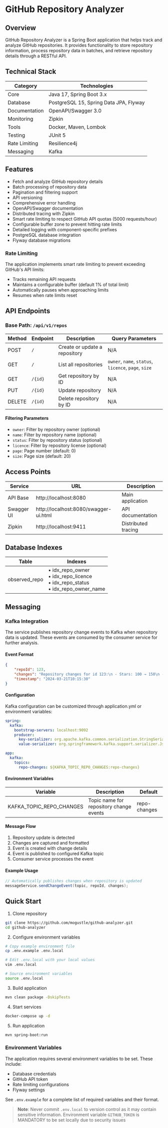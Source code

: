 # GitHub Repository Analyzer

## Overview
GitHub Repository Analyzer is a Spring Boot application that helps track and analyze GitHub repositories. It provides functionality to store repository information, process repository data in batches, and retrieve repository details through a RESTful API.

## Technical Stack

| Category      | Technologies                           |
|---------------|----------------------------------------|
| Core          | Java 17, Spring Boot 3.x               |
| Database      | PostgreSQL 15, Spring Data JPA, Flyway |
| Documentation | OpenAPI/Swagger 3.0                    |
| Monitoring    | Zipkin                                 |
| Tools         | Docker, Maven, Lombok                  |
| Testing       | JUnit 5                                |
| Rate Limiting | Resilience4j                           |
| Messaging     | Kafka                                  |

## Features
- Fetch and analyze GitHub repository details
- Batch processing of repository data
- Pagination and filtering support
- API versioning
- Comprehensive error handling
- OpenAPI/Swagger documentation
- Distributed tracing with Zipkin
- Smart rate limiting to respect GitHub API quotas (5000 requests/hour)
- Configurable buffer zone to prevent hitting rate limits
- Detailed logging with component-specific prefixes
- PostgreSQL database integration
- Flyway database migrations

### Rate Limiting

The application implements smart rate limiting to prevent exceeding GitHub's API limits:
- Tracks remaining API requests
- Maintains a configurable buffer (default 1% of total limit)
- Automatically pauses when approaching limits
- Resumes when rate limits reset

## API Endpoints

### Base Path: `/api/v1/repos`

| Method | Endpoint | Description | Query Parameters |
|--------|----------|-------------|------------------|
| POST | `/` | Create or update a repository | N/A |
| GET | `/` | List all repositories | `owner`, `name`, `status`, `licence`, `page`, `size` |
| GET | `/{id}` | Get repository by ID | N/A |
| PUT | `/{id}` | Update repository | N/A |
| DELETE | `/{id}` | Delete repository by ID | N/A |

#### Filtering Parameters
- `owner`: Filter by repository owner (optional)
- `name`: Filter by repository name (optional)
- `status`: Filter by repository status (optional)
- `licence`: Filter by repository license (optional)
- `page`: Page number (default: 0)
- `size`: Page size (default: 20)

## Access Points

| Service | URL | Description |
|---------|-----|-------------|
| API Base | http://localhost:8080 | Main application |
| Swagger UI | http://localhost:8080/swagger-ui.html | API documentation |
| Zipkin | http://localhost:9411 | Distributed tracing |

## Database Indexes

| Table | Indexes |
|-------|---------|
| observed_repo | • idx_repo_owner<br>• idx_repo_licence<br>• idx_repo_status<br>• idx_repo_owner_name |

## Messaging

### Kafka Integration
The service publishes repository change events to Kafka when repository data is updated. These events are consumed by the consumer service for further analysis.

#### Event Format
```json
{
    "repoId": 123,
    "changes": "Repository changes for id 123:\n - Stars: 100 → 150\n - Forks: 20 → 25",
    "timestamp": "2024-03-21T10:15:30"
}
```

#### Configuration
Kafka configuration can be customized through application.yml or environment variables:
```yaml
spring:
  kafka:
    bootstrap-servers: localhost:9092
    producer:
      key-serializer: org.apache.kafka.common.serialization.StringSerializer
      value-serializer: org.springframework.kafka.support.serializer.JsonSerializer

app:
  kafka:
    topics:
      repo-changes: ${KAFKA_TOPIC_REPO_CHANGES:repo-changes}
```

#### Environment Variables
| Variable | Description | Default |
|----------|-------------|---------|
| KAFKA_TOPIC_REPO_CHANGES | Topic name for repository change events | repo-changes |

#### Message Flow
1. Repository update is detected
2. Changes are captured and formatted
3. Event is created with change details
4. Event is published to configured Kafka topic
5. Consumer service processes the event

#### Example Usage
```java
// Automatically publishes changes when repository is updated
messageService.sendChangeEvent(topic, repoId, changes);
```

## Quick Start

1. Clone repository
```bash
git clone https://github.com/mogustle/github-analyzer.git
cd github-analyzer
```

2. Configure environment variables
```bash
# Copy example environment file
cp .env.example .env.local

# Edit .env.local with your local values
vim .env.local

# Source environment variables
source .env.local
```

3. Build application
```bash
mvn clean package -DskipTests
```

4. Start services
```bash
docker-compose up -d
```

5. Run application
```bash
mvn spring-boot:run
```

### Environment Variables

The application requires several environment variables to be set. These include:
- Database credentials
- GitHub API token
- Rate limiting configurations
- Flyway settings

See `.env.example` for a complete list of required variables and their format.

> **Note**: Never commit `.env.local` to version control as it may contain sensitive information.
> Environment variable `GITHUB_TOKEN` is MANDATORY to be set locally due to security issues
